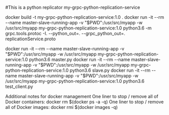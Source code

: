 #This is a python replicator
my-grpc-python-replication-service

docker build -t my-grpc-python-replication-service:1.0 .
docker run -it --rm --name master-slave-running-app -v "$PWD":/usr/src/myapp -w /usr/src/myapp my-grpc-python-replication-service:1.0 python3.6 -m grpc.tools.protoc -I. --python_out=. --grpc_python_out=. replicationService.proto


docker run -it --rm --name master-slave-running-app -v "$PWD":/usr/src/myapp -w /usr/src/myapp my-grpc-python-replication-service:1.0 python3.6 master.py
docker run -it --rm --name master-slave-running-app -v "$PWD":/usr/src/myapp -w /usr/src/myapp my-grpc-python-replication-service:1.0 python3.6 slave.py
docker run -it --rm --name master-slave-running-app -v "$PWD":/usr/src/myapp -w /usr/src/myapp my-grpc-python-replication-service:1.0 python3.6 test_client.py


Additional notes for docker management
One liner to stop / remove all of Docker containers:
docker rm $(docker ps -a -q)
One liner to stop / remove all of Docker images:
docker rmi $(docker images -q)
